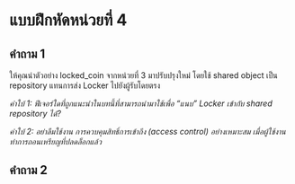 # แบบฝึกหัดหน่วยที่ 4

## คำถาม 1

ให้คุณนำตัวอย่าง locked_coin จากหน่วยที่ 3 มาปรับปรุงใหม่ โดยใช้ shared object เป็น repository แทนการส่ง Locker ไปยังผู้รับโดยตรง

_คำใบ้ 1: ฟีเจอร์ใดที่ถูกแนะนำในบทนี้ที่สามารถนำมาใช้เพื่อ “แนบ” Locker เข้ากับ shared repository ได้?_

_คำใบ้ 2: อย่าลืมใช้งาน การควบคุมสิทธิ์การเข้าถึง (access control) อย่างเหมาะสม เมื่อผู้ใช้งานทำการถอนเหรียญที่ปลดล็อกแล้ว_

## คำถาม 2

